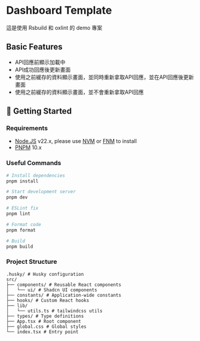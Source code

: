 # Dashboard Template

這是使用 Rsbuild 和 oxlint 的 demo 專案

## Basic Features

- API回應前顯示加載中
- API成功回應後更新畫面
- 使用之前緩存的資料顯示畫面，並同時重新拿取API回應，並在API回應後更新畫面
- 使用之前緩存的資料顯示畫面，並不會重新拿取API回應

## 🚀 Getting Started

### Requirements

- [Node.JS](https://nodejs.org/en/download/) v22.x, please use [NVM](https://github.com/nvm-sh/nvm) or [FNM](https://github.com/Schniz/fnm) to install
- [PNPM](https://pnpm.io/) 10.x

### Useful Commands

```bash
# Install dependencies
pnpm install

# Start development server
pnpm dev

# ESLint fix
pnpm lint

# Format code
pnpm format

# Build
pnpm build
```

### Project Structure

```text
.husky/ # Husky configuration
src/
├── components/ # Reusable React components
│   └── ui/ # Shadcn UI components
├── constants/ # Application-wide constants
├── hooks/ # Custom React hooks
├── lib/
│   └── utils.ts # tailwindcss utils
├── types/ # Type definitions
├── App.tsx # Root component
├── global.css # Global styles
└── index.tsx # Entry point
```
